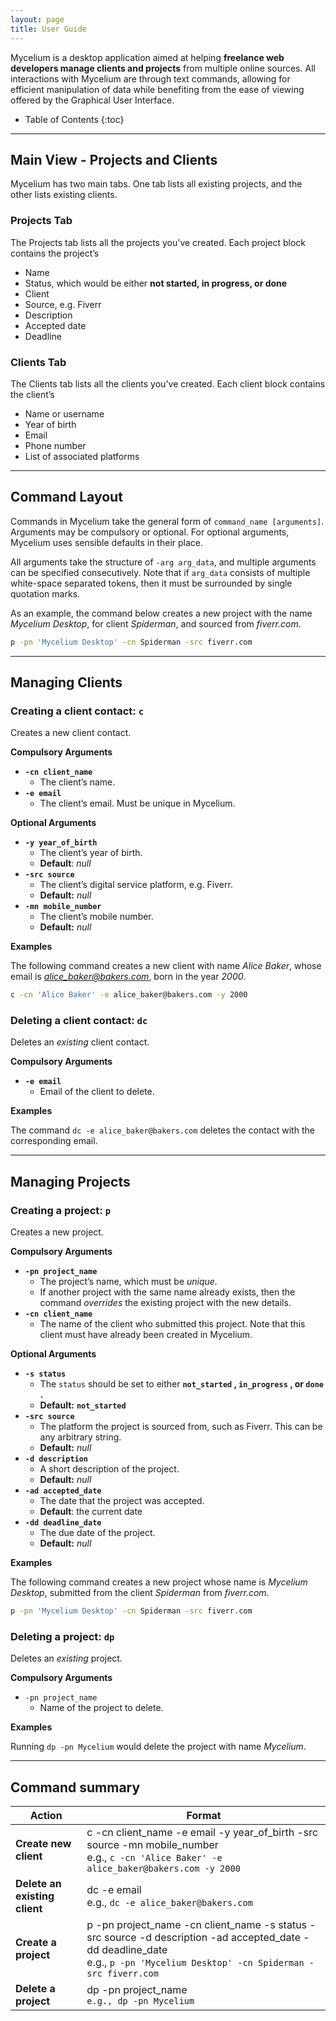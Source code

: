 ```yaml
---
layout: page
title: User Guide
---
```


Mycelium is a desktop application aimed at helping **freelance web developers manage clients and projects** from multiple online sources. All interactions with Mycelium are through text commands, allowing for efficient manipulation of data while benefiting from the ease of viewing offered by the Graphical User Interface.

* Table of Contents
{:toc}

--------------------------------------------------------------------------------------------------------------------

## Main View - Projects and Clients

Mycelium has two main tabs. One tab lists all existing projects, and the other lists existing clients.

### Projects Tab

The Projects tab lists all the projects you've created. Each project block contains the project’s

- Name
- Status, which would be either **not started, in progress, or done**
- Client
- Source, e.g. Fiverr
- Description
- Accepted date
- Deadline

### Clients Tab

The Clients tab lists all the clients you've created. Each client block contains the client’s

- Name or username
- Year of birth
- Email
- Phone number
- List of associated platforms


--------------------------------------------------------------------------------------------------------------------
## Command Layout

Commands in Mycelium take the general form of `command_name [arguments]`. Arguments may be compulsory or optional. For optional arguments, Mycelium uses sensible defaults in their place.

All arguments take the structure of `-arg arg_data`, and multiple arguments can be specified consecutively. Note that if `arg_data` consists of multiple white-space separated tokens, then it must be surrounded by single quotation marks.

As an example, the command below creates a new project with the name *Mycelium Desktop*, for client *Spiderman*, and sourced from *fiverr.com*.

```bash
p -pn 'Mycelium Desktop' -cn Spiderman -src fiverr.com
```

--------------------------------------------------------------------------------------------------------------------

## Managing Clients 

### Creating a client contact: `c`

Creates a new client contact.

**Compulsory Arguments**

- **`-cn client_name`**
    - The client’s name.
- **`-e email`**
    - The client’s email. Must be unique in Mycelium.

**Optional Arguments**

- **`-y year_of_birth`**
    - The client’s year of birth.
    - **Default**: *null*
- **`-src source`**
    - The client’s digital service platform, e.g. Fiverr.
    - **Default:** *null*
- **`-mn mobile_number`**
    - The client’s mobile number.
    - **Default:** *null*

**Examples**

The following command creates a new client with name *Alice Baker*, whose email is *alice_baker@bakers.com*, born in the year *2000*.

```bash
c -cn 'Alice Baker' -e alice_baker@bakers.com -y 2000
```

### Deleting a client contact: `dc`

Deletes an *existing* client contact.

**Compulsory Arguments**

- **`-e email`**
    - Email of the client to delete.

**Examples**

The command `dc -e alice_baker@bakers.com`  deletes the contact with the corresponding email.

--------------------------------------------------------------------------------------------------------------------
## Managing Projects

### Creating a project: `p`

Creates a new project.

**Compulsory Arguments**

- **`-pn project_name`**
    - The project’s name, which must be *unique.*
    - If another project with the same name already exists, then the command *overrides* the existing project with the new details.
- **`-cn client_name`**
    - The name of the client who submitted this project. Note that this client must have already been created in Mycelium.

**Optional Arguments**

- **`-s status`**
    - The `status` should be set to either **`not_started` , `in_progress` , or `done` .**
    - **Default:** **`not_started`**
- **`-src source`**
    - The platform the project is sourced from, such as Fiverr. This can be any arbitrary string.
    - **Default:** *null*
- **`-d description`**
    - A short description of the project.
    - **Default:** *null*
- **`-ad accepted_date`**
    - The date that the project was accepted.
    - **Default**: the current date
- **`-dd deadline_date`**
    - The due date of the project.
    - **Default:** *null*

**Examples**

The following command creates a new project whose name is *Mycelium Desktop*, submitted from the client *Spiderman* from *fiverr.com*.

```bash
p -pn 'Mycelium Desktop' -cn Spiderman -src fiverr.com
```

### Deleting a project: `dp`

Deletes an *existing* project.

**Compulsory Arguments**

- `-pn project_name`
    - Name of the project to delete.

**Examples**

Running `dp -pn Mycelium` would delete the project with name *Mycelium*.

--------------------------------------------------------------------------------------------------------------------

## Command summary

Action | Format
--------|------------------
**Create new client** | c -cn client_name -e email -y year_of_birth -src source -mn mobile_number <br> e.g., `c -cn 'Alice Baker' -e alice_baker@bakers.com -y 2000`
**Delete an existing client** | dc -e email <br> e.g., `dc -e alice_baker@bakers.com`
**Create a project** | p -pn project_name -cn client_name -s status -src source -d description -ad accepted_date -dd deadline_date <br> e.g., `p -pn 'Mycelium Desktop' -cn Spiderman -src fiverr.com`
**Delete a project** | dp -pn project_name <br> `e.g., dp -pn Mycelium`
